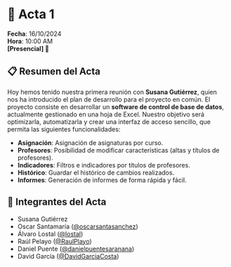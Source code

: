 # 📝 **Acta 1**  
**Fecha**: 16/10/2024  
**Hora**: 10:00 AM  
**[Presencial] 🏢**

## 📋 **Resumen del Acta**  
Hoy hemos tenido nuestra primera reunión con **Susana Gutiérrez**, quien nos ha introducido el plan de desarrollo para el proyecto en común. El proyecto consiste en desarrollar un **software de control de base de datos**, actualmente gestionado en una hoja de Excel. Nuestro objetivo será optimizarla, automatizarla y crear una interfaz de acceso sencillo, que permita las siguientes funcionalidades:

- **Asignación**: Asignación de asignaturas por curso.
- **Profesores**: Posibilidad de modificar características (altas y títulos de profesores).
- **Indicadores**: Filtros e indicadores por títulos de profesores.
- **Histórico**: Guardar el histórico de cambios realizados.
- **Informes**: Generación de informes de forma rápida y fácil.

## 👥 **Integrantes del Acta**  
- Susana Gutiérrez
- Oscar Santamaría ([@oscarsantasanchez](https://www.github.com/oscarsantasanchez))
- Álvaro Lostal ([@lostal](https://www.github.com/lostal))
- Raúl Pelayo ([@RaulPlayo](https://www.github.com/RaulPlayo))
- Daniel Puente ([@danielpuentesaranana](https://www.github.com/danielpuentesaranana))
- David García ([@DavidGarciaCosta](https://www.github.com/DavidGarciaCosta))
